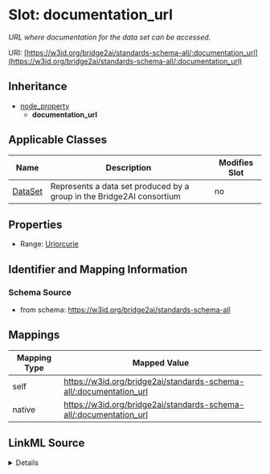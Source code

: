 

# Slot: documentation_url


_URL where documentation for the data set can be accessed._





URI: [https://w3id.org/bridge2ai/standards-schema-all/:documentation_url](https://w3id.org/bridge2ai/standards-schema-all/:documentation_url)




## Inheritance

* [node_property](node_property.md)
    * **documentation_url**






## Applicable Classes

| Name | Description | Modifies Slot |
| --- | --- | --- |
| [DataSet](DataSet.md) | Represents a data set produced by a group in the Bridge2AI consortium |  no  |







## Properties

* Range: [Uriorcurie](Uriorcurie.md)





## Identifier and Mapping Information







### Schema Source


* from schema: https://w3id.org/bridge2ai/standards-schema-all




## Mappings

| Mapping Type | Mapped Value |
| ---  | ---  |
| self | https://w3id.org/bridge2ai/standards-schema-all/:documentation_url |
| native | https://w3id.org/bridge2ai/standards-schema-all/:documentation_url |




## LinkML Source

<details>
```yaml
name: documentation_url
description: URL where documentation for the data set can be accessed.
from_schema: https://w3id.org/bridge2ai/standards-schema-all
rank: 1000
is_a: node_property
domain: DataSet
alias: documentation_url
domain_of:
- DataSet
range: uriorcurie

```
</details>